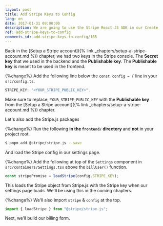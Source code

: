 ```yaml
---
layout: post
title: Add Stripe Keys to Config
lang: en
date: 2017-01-31 09:00:00
description: We are going to use the Stripe React JS SDK in our Create React App. To do so, we are going to store our Stripe Publishable API Key in our React app config. We also need to include Stripe.js packages.
ref: add-stripe-keys-to-config
comments_id: add-stripe-keys-to-config/185
---
```


Back in the [Setup a Stripe account]({% link _chapters/setup-a-stripe-account.md %}) chapter, we had two keys in the Stripe console. The **Secret key** that we used in the backend and the **Publishable key**. The **Publishable key** is meant to be used in the frontend.

{%change%} Add the following line below the `const config = {` line in your `src/config.ts`.

```typescript
STRIPE_KEY: "<YOUR_STRIPE_PUBLIC_KEY>",
```

Make sure to replace, `YOUR_STRIPE_PUBLIC_KEY` with the **Publishable key** from the [Setup a Stripe account]({% link _chapters/setup-a-stripe-account.md %}) chapter.

Let's also add the Stripe.js packages

{%change%} Run the following **in the `frontend/` directory** and **not** in your project root.

```bash
$ pnpm add @stripe/stripe-js --save
```

And load the Stripe config in our settings page.

{%change%} Add the following at top of the `Settings` component in `src/containers/Settings.tsx` above the `billUser()` function.

```typescript
const stripePromise = loadStripe(config.STRIPE_KEY);
```

This loads the Stripe object from Stripe.js with the Stripe key when our settings page loads. We'll be using this in the coming chapters.

{%change%} We'll also import `stripe` & `config` at the top.

```typescript
import { loadStripe } from "@stripe/stripe-js";
```

Next, we'll build our billing form.
